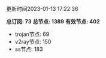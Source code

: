 更新时间2023-01-13 17:22:36

**总订阅: 73**
**总节点: 1389**
**有效节点: 402**
- trojan节点: 69
- v2ray节点: 150
- ss节点: 183

